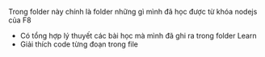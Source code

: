 Trong folder này chính là folder những gì mình đã học được từ khóa nodejs của F8
- Có tổng hợp lý thuyết các bài học mà mình đã ghi ra trong folder Learn
- Giải thích code từng đoạn trong file
